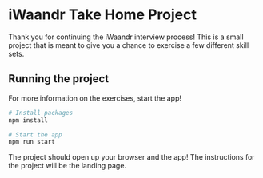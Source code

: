 # iWaandr Take Home Project

Thank you for continuing the iWaandr interview process! This is a small project that is meant to give you a chance to exercise a few different skill sets.

## Running the project

For more information on the exercises, start the app!

```bash
# Install packages
npm install

# Start the app
npm run start
```

The project should open up your browser and the app! The instructions for the project will be the landing page.
